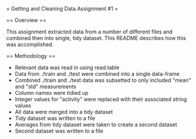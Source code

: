 = Getting and Cleaning Data Assignment #1 =

== Overview == 

This assignment extracted data from a number of different files and combined then into single, tidy dataset. This README describes how this was accomplished.

== Methodology ==

* Relevant data was read in using read.table
* Data from ./train and ./test were combined into a single data-frame
* Combined ./train and ./test data was subsetted to only included "mean" and "std" measurements
* Column names were tidied up
* Integer values for "activity" were replaced with their associated string values
* All data were merged into a tidy dataset
* Tidy dataset was written to a file
* Averages from tidy dataset were taken to create a second dataset
* Second dataset was written to a file